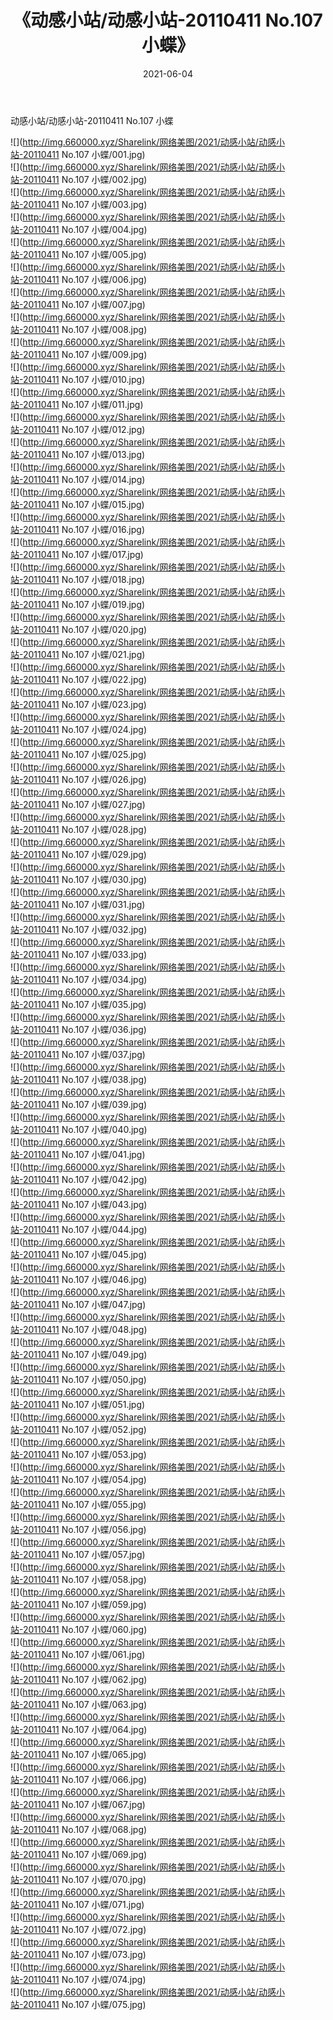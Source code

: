 ﻿---
layout: post
title:  《动感小站/动感小站-20110411 No.107 小蝶》
date:   2021-06-04
img: http://img.660000.xyz/Sharelink/网络美图/2021/动感小站/动感小站-20110411 No.107 小蝶/000.jpg
categories: [美女, 清纯, 唯美]
---

动感小站/动感小站-20110411 No.107 小蝶

 ![](http://img.660000.xyz/Sharelink/网络美图/2021/动感小站/动感小站-20110411 No.107 小蝶/001.jpg) <br>![](http://img.660000.xyz/Sharelink/网络美图/2021/动感小站/动感小站-20110411 No.107 小蝶/002.jpg) <br>![](http://img.660000.xyz/Sharelink/网络美图/2021/动感小站/动感小站-20110411 No.107 小蝶/003.jpg) <br>![](http://img.660000.xyz/Sharelink/网络美图/2021/动感小站/动感小站-20110411 No.107 小蝶/004.jpg) <br>![](http://img.660000.xyz/Sharelink/网络美图/2021/动感小站/动感小站-20110411 No.107 小蝶/005.jpg) <br>![](http://img.660000.xyz/Sharelink/网络美图/2021/动感小站/动感小站-20110411 No.107 小蝶/006.jpg) <br>![](http://img.660000.xyz/Sharelink/网络美图/2021/动感小站/动感小站-20110411 No.107 小蝶/007.jpg) <br>![](http://img.660000.xyz/Sharelink/网络美图/2021/动感小站/动感小站-20110411 No.107 小蝶/008.jpg) <br>![](http://img.660000.xyz/Sharelink/网络美图/2021/动感小站/动感小站-20110411 No.107 小蝶/009.jpg) <br>![](http://img.660000.xyz/Sharelink/网络美图/2021/动感小站/动感小站-20110411 No.107 小蝶/010.jpg) <br>![](http://img.660000.xyz/Sharelink/网络美图/2021/动感小站/动感小站-20110411 No.107 小蝶/011.jpg) <br>![](http://img.660000.xyz/Sharelink/网络美图/2021/动感小站/动感小站-20110411 No.107 小蝶/012.jpg) <br>![](http://img.660000.xyz/Sharelink/网络美图/2021/动感小站/动感小站-20110411 No.107 小蝶/013.jpg) <br>![](http://img.660000.xyz/Sharelink/网络美图/2021/动感小站/动感小站-20110411 No.107 小蝶/014.jpg) <br>![](http://img.660000.xyz/Sharelink/网络美图/2021/动感小站/动感小站-20110411 No.107 小蝶/015.jpg) <br>![](http://img.660000.xyz/Sharelink/网络美图/2021/动感小站/动感小站-20110411 No.107 小蝶/016.jpg) <br>![](http://img.660000.xyz/Sharelink/网络美图/2021/动感小站/动感小站-20110411 No.107 小蝶/017.jpg) <br>![](http://img.660000.xyz/Sharelink/网络美图/2021/动感小站/动感小站-20110411 No.107 小蝶/018.jpg) <br>![](http://img.660000.xyz/Sharelink/网络美图/2021/动感小站/动感小站-20110411 No.107 小蝶/019.jpg) <br>![](http://img.660000.xyz/Sharelink/网络美图/2021/动感小站/动感小站-20110411 No.107 小蝶/020.jpg) <br>![](http://img.660000.xyz/Sharelink/网络美图/2021/动感小站/动感小站-20110411 No.107 小蝶/021.jpg) <br>![](http://img.660000.xyz/Sharelink/网络美图/2021/动感小站/动感小站-20110411 No.107 小蝶/022.jpg) <br>![](http://img.660000.xyz/Sharelink/网络美图/2021/动感小站/动感小站-20110411 No.107 小蝶/023.jpg) <br>![](http://img.660000.xyz/Sharelink/网络美图/2021/动感小站/动感小站-20110411 No.107 小蝶/024.jpg) <br>![](http://img.660000.xyz/Sharelink/网络美图/2021/动感小站/动感小站-20110411 No.107 小蝶/025.jpg) <br>![](http://img.660000.xyz/Sharelink/网络美图/2021/动感小站/动感小站-20110411 No.107 小蝶/026.jpg) <br>![](http://img.660000.xyz/Sharelink/网络美图/2021/动感小站/动感小站-20110411 No.107 小蝶/027.jpg) <br>![](http://img.660000.xyz/Sharelink/网络美图/2021/动感小站/动感小站-20110411 No.107 小蝶/028.jpg) <br>![](http://img.660000.xyz/Sharelink/网络美图/2021/动感小站/动感小站-20110411 No.107 小蝶/029.jpg) <br>![](http://img.660000.xyz/Sharelink/网络美图/2021/动感小站/动感小站-20110411 No.107 小蝶/030.jpg) <br>![](http://img.660000.xyz/Sharelink/网络美图/2021/动感小站/动感小站-20110411 No.107 小蝶/031.jpg) <br>![](http://img.660000.xyz/Sharelink/网络美图/2021/动感小站/动感小站-20110411 No.107 小蝶/032.jpg) <br>![](http://img.660000.xyz/Sharelink/网络美图/2021/动感小站/动感小站-20110411 No.107 小蝶/033.jpg) <br>![](http://img.660000.xyz/Sharelink/网络美图/2021/动感小站/动感小站-20110411 No.107 小蝶/034.jpg) <br>![](http://img.660000.xyz/Sharelink/网络美图/2021/动感小站/动感小站-20110411 No.107 小蝶/035.jpg) <br>![](http://img.660000.xyz/Sharelink/网络美图/2021/动感小站/动感小站-20110411 No.107 小蝶/036.jpg) <br>![](http://img.660000.xyz/Sharelink/网络美图/2021/动感小站/动感小站-20110411 No.107 小蝶/037.jpg) <br>![](http://img.660000.xyz/Sharelink/网络美图/2021/动感小站/动感小站-20110411 No.107 小蝶/038.jpg) <br>![](http://img.660000.xyz/Sharelink/网络美图/2021/动感小站/动感小站-20110411 No.107 小蝶/039.jpg) <br>![](http://img.660000.xyz/Sharelink/网络美图/2021/动感小站/动感小站-20110411 No.107 小蝶/040.jpg) <br>![](http://img.660000.xyz/Sharelink/网络美图/2021/动感小站/动感小站-20110411 No.107 小蝶/041.jpg) <br>![](http://img.660000.xyz/Sharelink/网络美图/2021/动感小站/动感小站-20110411 No.107 小蝶/042.jpg) <br>![](http://img.660000.xyz/Sharelink/网络美图/2021/动感小站/动感小站-20110411 No.107 小蝶/043.jpg) <br>![](http://img.660000.xyz/Sharelink/网络美图/2021/动感小站/动感小站-20110411 No.107 小蝶/044.jpg) <br>![](http://img.660000.xyz/Sharelink/网络美图/2021/动感小站/动感小站-20110411 No.107 小蝶/045.jpg) <br>![](http://img.660000.xyz/Sharelink/网络美图/2021/动感小站/动感小站-20110411 No.107 小蝶/046.jpg) <br>![](http://img.660000.xyz/Sharelink/网络美图/2021/动感小站/动感小站-20110411 No.107 小蝶/047.jpg) <br>![](http://img.660000.xyz/Sharelink/网络美图/2021/动感小站/动感小站-20110411 No.107 小蝶/048.jpg) <br>![](http://img.660000.xyz/Sharelink/网络美图/2021/动感小站/动感小站-20110411 No.107 小蝶/049.jpg) <br>![](http://img.660000.xyz/Sharelink/网络美图/2021/动感小站/动感小站-20110411 No.107 小蝶/050.jpg) <br>![](http://img.660000.xyz/Sharelink/网络美图/2021/动感小站/动感小站-20110411 No.107 小蝶/051.jpg) <br>![](http://img.660000.xyz/Sharelink/网络美图/2021/动感小站/动感小站-20110411 No.107 小蝶/052.jpg) <br>![](http://img.660000.xyz/Sharelink/网络美图/2021/动感小站/动感小站-20110411 No.107 小蝶/053.jpg) <br>![](http://img.660000.xyz/Sharelink/网络美图/2021/动感小站/动感小站-20110411 No.107 小蝶/054.jpg) <br>![](http://img.660000.xyz/Sharelink/网络美图/2021/动感小站/动感小站-20110411 No.107 小蝶/055.jpg) <br>![](http://img.660000.xyz/Sharelink/网络美图/2021/动感小站/动感小站-20110411 No.107 小蝶/056.jpg) <br>![](http://img.660000.xyz/Sharelink/网络美图/2021/动感小站/动感小站-20110411 No.107 小蝶/057.jpg) <br>![](http://img.660000.xyz/Sharelink/网络美图/2021/动感小站/动感小站-20110411 No.107 小蝶/058.jpg) <br>![](http://img.660000.xyz/Sharelink/网络美图/2021/动感小站/动感小站-20110411 No.107 小蝶/059.jpg) <br>![](http://img.660000.xyz/Sharelink/网络美图/2021/动感小站/动感小站-20110411 No.107 小蝶/060.jpg) <br>![](http://img.660000.xyz/Sharelink/网络美图/2021/动感小站/动感小站-20110411 No.107 小蝶/061.jpg) <br>![](http://img.660000.xyz/Sharelink/网络美图/2021/动感小站/动感小站-20110411 No.107 小蝶/062.jpg) <br>![](http://img.660000.xyz/Sharelink/网络美图/2021/动感小站/动感小站-20110411 No.107 小蝶/063.jpg) <br>![](http://img.660000.xyz/Sharelink/网络美图/2021/动感小站/动感小站-20110411 No.107 小蝶/064.jpg) <br>![](http://img.660000.xyz/Sharelink/网络美图/2021/动感小站/动感小站-20110411 No.107 小蝶/065.jpg) <br>![](http://img.660000.xyz/Sharelink/网络美图/2021/动感小站/动感小站-20110411 No.107 小蝶/066.jpg) <br>![](http://img.660000.xyz/Sharelink/网络美图/2021/动感小站/动感小站-20110411 No.107 小蝶/067.jpg) <br>![](http://img.660000.xyz/Sharelink/网络美图/2021/动感小站/动感小站-20110411 No.107 小蝶/068.jpg) <br>![](http://img.660000.xyz/Sharelink/网络美图/2021/动感小站/动感小站-20110411 No.107 小蝶/069.jpg) <br>![](http://img.660000.xyz/Sharelink/网络美图/2021/动感小站/动感小站-20110411 No.107 小蝶/070.jpg) <br>![](http://img.660000.xyz/Sharelink/网络美图/2021/动感小站/动感小站-20110411 No.107 小蝶/071.jpg) <br>![](http://img.660000.xyz/Sharelink/网络美图/2021/动感小站/动感小站-20110411 No.107 小蝶/072.jpg) <br>![](http://img.660000.xyz/Sharelink/网络美图/2021/动感小站/动感小站-20110411 No.107 小蝶/073.jpg) <br>![](http://img.660000.xyz/Sharelink/网络美图/2021/动感小站/动感小站-20110411 No.107 小蝶/074.jpg) <br>![](http://img.660000.xyz/Sharelink/网络美图/2021/动感小站/动感小站-20110411 No.107 小蝶/075.jpg) <br>